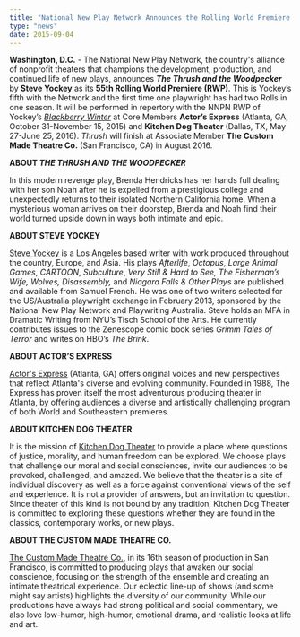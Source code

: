 ```yaml
---
title: "National New Play Network Announces the Rolling World Premiere of THE THRUSH AND THE WOODPECKER by Steve Yockey"
type: "news"
date: 2015-09-04
---
```


<p><span class="lead-in"><strong>Washington, D.C.</strong> - The National New Play Network, the country's alliance of nonprofit theaters that champions the development, production, and continued life of new plays, announces <strong><em>The Thrush and the Woodpecker</em></strong> by <strong>Steve Yockey</strong> as its <strong>55th Rolling World Premiere (RWP)</strong>. This is Yockey’s fifth with the Network and the first time one playwright has had two Rolls in one season. It will be performed in repertory with the NNPN RWP of Yockey’s <a href="http://us3.campaign-archive2.com/?u=8187fd10026cc4e077b70189d&amp;id=2e0e44f986" rel="nofollow"><em>Blackberry Winter</em></a> at Core Members <strong>Actor’s Express</strong> (Atlanta, GA, October 31-November 15, 2015) and <strong>Kitchen Dog Theater </strong>(Dallas, TX, May 27-June 25, 2016). <em>Thrush</em> will finish at Associate Member <strong>The</strong> <strong>Custom Made Theatre Co.</strong> (San Francisco, CA) in August 2016.</span></p>
<p><strong>ABOUT <em>THE THRUSH AND THE WOODPECKER</em></strong></p>
<p>In this modern revenge play, Brenda Hendricks has her hands full dealing with her son Noah after he is expelled from a prestigious college and unexpectedly returns to their isolated Northern California home. When a mysterious woman arrives on their doorstep, Brenda and Noah find their world turned upside down in ways both intimate and epic. </p>
<p><strong>ABOUT STEVE YOCKEY</strong></p>
<p><a href="http://newplayexchange.org/steve-yockey" target="_blank" rel="nofollow">Steve Yockey</a> is a Los Angeles based writer with work produced throughout the country, Europe, and Asia. His plays <em>Afterlife</em>, <em>Octopus</em>, <em>Large Animal Games</em>, <em>CARTOON</em>, <em>Subculture</em>, <em>Very Still &amp; Hard to See, The Fisherman’s Wife, Wolves, Disassembly, </em>and <em>Niagara Falls &amp; Other Plays</em> are published and available from Samuel French. He was one of two writers selected for the US/Australia playwright exchange in February 2013, sponsored by the National New Play Network and Playwriting Australia. Steve holds an MFA in Dramatic Writing from NYU’s Tisch School of the Arts. He currently contributes issues to the Zenescope comic book series <em>Grimm Tales of Terror</em> and writes on HBO’s <em>The Brink</em>. </p>
<p><strong>ABOUT ACTOR’S EXPRESS </strong></p>
<p><a href="http://www.actors-express.com" target="_blank" rel="nofollow">Actor's Express</a> (Atlanta, GA) offers original voices and new perspectives that reflect Atlanta's diverse and evolving community. Founded in 1988, The Express has proven itself the most adventurous producing theater in Atlanta, by offering audiences a diverse and artistically challenging program of both World and Southeastern premieres. </p>
<p><strong>ABOUT KITCHEN DOG THEATER</strong></p>
<p>It is the mission of <a href="http://kitchendogtheater.org" target="_blank" rel="nofollow">Kitchen Dog Theater</a> to provide a place where questions of justice, morality, and human freedom can be explored. We choose plays that challenge our moral and social consciences, invite our audiences to be provoked, challenged, and amazed. We believe that the theater is a site of individual discovery as well as a force against conventional views of the self and experience. It is not a provider of answers, but an invitation to question. Since theater of this kind is not bound by any tradition, Kitchen Dog Theater is committed to exploring these questions whether they are found in the classics, contemporary works, or new plays. </p>
<p><strong>ABOUT THE CUSTOM MADE THEATRE CO.</strong></p>
<p><a href="http://custommade.org" target="_blank" rel="nofollow">The Custom Made Theatre Co.</a>, in its 16th season of production in San Francisco, is committed to producing plays that awaken our social conscience, focusing on the strength of the ensemble and creating an intimate theatrical experience. Our eclectic line-up of shows (and some might say artists) highlights the diversity of our community. While our productions have always had strong political and social commentary, we also love low-humor, high-humor, emotional drama, and realistic looks at life and art. </p>
